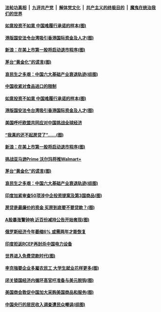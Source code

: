 

####  [法轮功真相](../../../../basic/blob/master/README.md?t=07090202) &nbsp;|&nbsp; [九评共产党](../../../../9ping.md/blob/master/README.md?t=07090202) &nbsp;|&nbsp; [解体党文化](../../../../jtdwh.md/blob/master/README.md?t=07090202)  &nbsp;|&nbsp; [共产主义的终极目的](../../../../gczydzjmd.md/blob/master/README.md?t=07090202) &nbsp;|&nbsp; [魔鬼在统治我们的世界](../../../../mgztzwmdsj.md/blob/master/README.md?t=07090202) 

#### [如意投资不如意 中国难履行承诺的样本(图)](../pages/p5/939080.md?t=07090202) 

#### [港版国安法令台湾吸引香港国际资金及人才(图)](../pages/p5/939076.md?t=07090202) 

#### [新浪：在美上市第一股将启动退市程序(图)](../pages/p5/939023.md?t=07090202) 

#### [茅台“黄金化”的谎言(图)](../pages/p5/939017.md?t=07090202) 

#### [哀民生之多艰：中国六大基础产业衰退轨迹(组图)](../pages/p5/939007.md?t=07090202) 


#### [中国收紧对食品进口的限制](../pages/p5/939082.md?t=07090202) 

#### [如意投资不如意 中国难履行承诺的样本(图)](../pages/p5/939080.md?t=07090202) 

#### [港版国安法令台湾吸引香港国际资金及人才(图)](../pages/p5/939076.md?t=07090202) 

#### [美国呼吁欧盟共同应对中国挑战全球经济](../pages/p5/939074.md?t=07090202) 

#### [“我真的还不起房贷了”……(图)](../pages/p5/939012.md?t=07090202) 

#### [新浪：在美上市第一股将启动退市程序(图)](../pages/p5/939023.md?t=07090202) 

#### [挑战亚马逊Prime 沃尔玛将推Walmart+](../pages/p5/939020.md?t=07090202) 

#### [茅台“黄金化”的谎言(图)](../pages/p5/939017.md?t=07090202) 

#### [哀民生之多艰：中国六大基础产业衰退轨迹(组图)](../pages/p5/939007.md?t=07090202) 


#### [印度加紧审查50项涉中企投资提案及第3国商品(图)](../pages/p5/938987.md?t=07090202) 

#### [房贷是最廉价的资金 买房到底要不要贷款？(图)](../pages/p5/938982.md?t=07090202) 

#### [A股暴涨警钟响 近百份减持公告开始套现(图)](../pages/p5/938981.md?t=07090202) 

#### [俄罗斯经济今年萎缩6% 或需两年才能恢复](../pages/p5/938968.md?t=07090202) 

#### [印度拒返RCEP再封杀中国电力设备](../pages/p5/938910.md?t=07090202) 

#### [世界进入免费贷款时代(图)](../pages/p5/938900.md?t=07090202) 

#### [李克強要企业多雇农民工 大学生就业花样更多(图)](../pages/p5/938870.md?t=07090202) 

#### [闭关锁国经济内循环高官吁准备与美元脱钩(图)](../pages/p5/938898.md?t=07090202) 

#### [美国商会敦促中国加大采购美国商品和服务(图)](../pages/p5/938895.md?t=07090202) 

#### [中国央行的居民收入调查遭民众嘲讽(组图)](../pages/p5/938858.md?t=07090202) 

